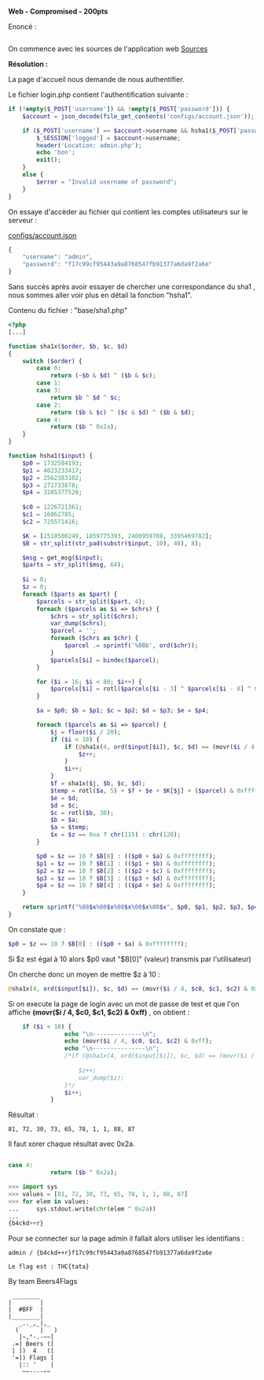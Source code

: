 **Web - Compromised - 200pts**


Enoncé :
```

```

On commence avec les sources de l'application web [Sources](sources/sources.zip)

**Résolution :**

La page d'accueil nous demande de nous authentifier.


Le fichier login.php contient l'authentification suivante :

```PHP
if (!empty($_POST['username']) && !empty($_POST['password'])) {
	$account = json_decode(file_get_contents('configs/account.json'));

	if ($_POST['username'] == $account->username && hsha1($_POST['password']) == $account->password) {
		$_SESSION['logged'] = $account->username;
		header('Location: admin.php');
		echo 'bon';
		exit();
	}
	else {
		$error = "Invalid username of password";
	}
}

```

On essaye d'accèder au fichier qui contient les comptes utilisateurs sur le serveur :

[configs/account.json](https://compromised.thcon.party/configs/account.json)

```PHP
{
	"username": "admin",
	"password": "f17c99cf95443a9a8768547fb91377a6da9f2a6e"
}
```

Sans succès après avoir essayer de chercher une correspondance du sha1 , nous sommes aller voir plus en détail la fonction "hsha1".

Contenu du fichier : "base/sha1.php"

```PHP
<?php
[...]

function sha1x($order, $b, $c, $d)
{
	switch ($order) {
		case 0:
			return (~$b & $d) ^ ($b & $c);
		case 1:
		case 3:
			return $b ^ $d ^ $c;
		case 2:
			return ($b & $c) ^ ($c & $d) ^ ($b & $d);
		case 4:
			return ($b ^ 0x2a);
	}
}

function hsha1($input) {
	$p0 = 1732584193;
	$p1 = 4023233417;
	$p2 = 2562383102;
	$p3 = 271733878;
	$p4 = 3285377520;
	
	$c0 = 1226721361;
	$c1 = 16862785;
	$c2 = 725571416;

	$K = [1518500249, 1859775393, 2400959708, 3395469782];
	$B = str_split(str_pad(substr($input, 10), 40), 8);

	$msg = get_msg($input);
	$parts = str_split($msg, 64);
	
	$i = 0;
	$z = 0;
	foreach ($parts as $part) {
		$parcels = str_split($part, 4);
		foreach ($parcels as $i => $chrs) {
			$chrs = str_split($chrs);
			var_dump($chrs);
			$parcel = '';
			foreach ($chrs as $chr) {
				$parcel .= sprintf('%08b', ord($chr));
			}
			$parcels[$i] = bindec($parcel);
		}

		for ($i = 16; $i < 80; $i++) {
			$parcels[$i] = rotl($parcels[$i - 3] ^ $parcels[$i - 8] ^ $parcels[$i - 14] ^ $parcels[$i - 16], 1) & 0xffffffff;
		}

		$a = $p0; $b = $p1; $c = $p2; $d = $p3; $e = $p4;

		foreach ($parcels as $i => $parcel) {
			$j = floor($i / 20);
			if ($i < 10) {
				if (@sha1x(4, ord($input[$i]), $c, $d) == (movr($i / 4, $c0, $c1, $c2) & 0xff)) {
					$z++;
				}
				$i++;
			}
			$f = sha1x($j, $b, $c, $d);
			$temp = rotl($a, 5) + $f + $e + $K[$j] + ($parcel) & 0xffffffff;
			$e = $d;
			$d = $c;
			$c = rotl($b, 30);
			$b = $a;
			$a = $temp;
			$x = $z == 0xa ? chr(115) : chr(120);
		}

		$p0 = $z == 10 ? $B[0] : (($p0 + $a) & 0xffffffff);
		$p1 = $z == 10 ? $B[1] : (($p1 + $b) & 0xffffffff);
		$p2 = $z == 10 ? $B[2] : (($p2 + $c) & 0xffffffff);
		$p3 = $z == 10 ? $B[3] : (($p3 + $d) & 0xffffffff);
		$p4 = $z == 10 ? $B[4] : (($p4 + $e) & 0xffffffff);
	}

	return sprintf("%08$x%08$x%08$x%08$x%08$x", $p0, $p1, $p2, $p3, $p4);
}

```

On constate que :

```PHP
$p0 = $z == 10 ? $B[0] : (($p0 + $a) & 0xffffffff);
```
Si $z est égal à 10 alors $p0 vaut "$B[0]" (valeur) transmis par l'utilisateur) 

On cherche donc un moyen de mettre $z à 10 :

```PHP
@sha1x(4, ord($input[$i]), $c, $d) == (movr($i / 4, $c0, $c1, $c2) & 0xff)
```

Si on execute la page de login avec un mot de passe de test et que l'on affiche **(movr($i / 4, $c0, $c1, $c2) & 0xff)** , on obtient : 

```PHP
	if ($i < 10) {
				echo "\n--------------\n";
				echo (movr($i / 4, $c0, $c1, $c2) & 0xff);
				echo "\n---------------\n";
				/*if (@sha1x(4, ord($input[$i]), $c, $d) == (movr($i / 4, $c0, $c1, $c2) & 0xff)) {
					
					$z++;
					var_dump($z);
				}*/
				$i++;
			}

```

Résultat :
```
81, 72, 30, 73, 65, 78, 1, 1, 88, 87
```

Il faut xorer chaque résultat avec 0x2a.


```PHP

case 4:
			return ($b ^ 0x2a);

```


```PYTHON
>>> import sys
>>> values = [81, 72, 30, 73, 65, 78, 1, 1, 88, 87]
>>> for elem in values:
...     sys.stdout.write(chr(elem ^ 0x2a))
... 
{b4ckd++r}
```

Pour se connecter sur la page admin il fallait alors utiliser les identifians :

```
admin / {b4ckd++r}f17c99cf95443a9a8768547fb91377a6da9f2a6e
```

```
Le flag est : THC{tata}
```




By team Beers4Flags


```
 ________
|        |
|  #BFF  |
|________|
   _.._,_|,_
  (      |   )
   ]~,"-.-~~[
 .=] Beers ([
 | ])  4   ([
 '=]) Flags [
   |:: '    |
    ~~----~~
```
